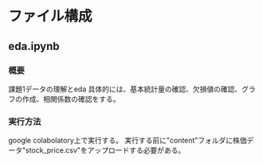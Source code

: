 # ファイル構成
## eda.ipynb
### 概要
課題1データの理解とeda
具体的には、基本統計量の確認、欠損値の確認、グラフの作成、相関係数の確認をする。

### 実行方法
google colabolatory上で実行する。
実行する前に"content"フォルダに株価データ"stock_price.csv"をアップロードする必要がある。

